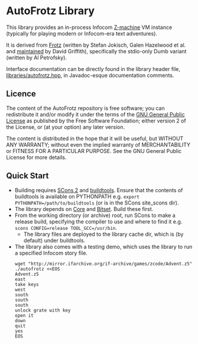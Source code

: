 # AutoFrotz Library

This library provides an in-process Infocom [Z-machine](https://en.wikipedia.org/wiki/Z-machine) VM instance (typically for playing modern or Infocom-era text adventures).

It is derived from [Frotz](http://frotz.sourceforge.net/) (written by Stefan Jokisch, Galen Hazelwood et al. and [maintained](http://github.com/DavidGriffith/frotz) by David Griffith), specifically the stdio-only Dumb variant (written by Al Petrofsky).

Interface documentation can be directly found in the library header file, [libraries/autofrotz.hpp](../libraries/autofrotz.hpp), in Javadoc-esque documentation comments.

## Licence

The content of the AutoFrotz repository is free software; you can redistribute it and/or modify it under the terms of the [GNU General Public License](http://www.gnu.org/licenses/gpl-2.0.txt) as published by the Free Software Foundation; either version 2 of the License, or (at your option) any later version.

The content is distributed in the hope that it will be useful, but WITHOUT ANY WARRANTY; without even the implied warranty of MERCHANTABILITY or FITNESS FOR A PARTICULAR PURPOSE. See the GNU General Public License for more details.

## Quick Start

*   Building requires [SCons 2](http://scons.org/) and [buildtools](https://github.com/gcrossland/buildtools). Ensure that the contents of buildtools is available on PYTHONPATH e.g. `export PYTHONPATH=/path/to/buildtools` (or is in the SCons site_scons dir).
*   The library depends on [Core](https://github.com/gcrossland/Core) and [Bitset](https://github.com/gcrossland/Bitset). Build these first.
*   From the working directory (or archive) root, run SCons to make a release build, specifying the compiler to use and where to find it e.g. `scons CONFIG=release TOOL_GCC=/usr/bin`.
    *   The library files are deployed to the library cache dir, which is (by default) under buildtools.
*   The library also comes with a testing demo, which uses the library to run a specified Infocom story file.
    ```shell
    wget "http://mirror.ifarchive.org/if-archive/games/zcode/Advent.z5"
    ./autofrotz <<EOS
    Advent.z5
    east
    take keys
    west
    south
    south
    south
    unlock grate with key
    open it
    down
    quit
    yes
    EOS
    ```
